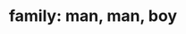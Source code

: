 ---
layout: smileys&emotion
title: "family: man, man, boy"
emoji: family_man_man_boy
permalink: 👨‍👨‍👦.html
image: assets/img/3moji/family_man_man_boy.png
---